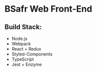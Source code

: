 # BSafr Web Front-End

## Build Stack:
- Node.js
- Webpack
- React + Redux
- Styled-Components
- TypeScript
- Jest + Enzyme

